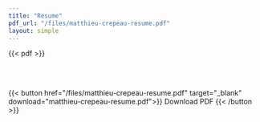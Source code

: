 ```yaml
---
title: "Resume"
pdf_url: "/files/matthieu-crepeau-resume.pdf"
layout: simple
---
```


{{< pdf >}}

<br/><br/>

{{< button href="/files/matthieu-crepeau-resume.pdf" target="_blank" download="matthieu-crepeau-resume.pdf">}}
Download PDF
{{< /button >}}